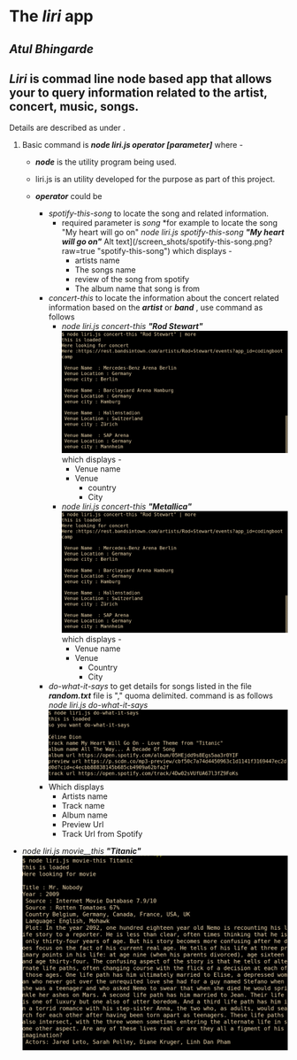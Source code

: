 # The  **_liri_**  app 
## ***Atul Bhingarde***

## **_Liri_**  is commad line node based app that allows your to query information related to the artist, concert, music, songs.

Details are described as under .

 1. Basic command is **_node liri.js operator [parameter]_** where -
 	 * ***node*** is the utility program being used.
	 * liri.js is an utility developed for the purpose as part of this project.
	 * ***operator*** could be 	 
		 * *spotify-this-song* to locate the song and related information.
			 * required parameter is *song* 
*for example to locate the song "My heart will go on"
_node liri.js spotify-this-song_  **_"My heart will go on"_**
Alt text](/screen_shots/spotify-this-song.png?raw=true "spotify-this-song")
which displays - 
				* artists name
				*	The songs name
				*	review of the song from spotify
				*	The album name that song is from
    
		-   *concert-this* to locate the information about the concert related information based on the ***artist*** or  ***band*** , use command as follows 
			- _node liri.js concert-this_  **_"Rod Stewart"_**  
![Alt text](/screen_shots/concert-this.bmp?raw=true "concert-this")
which displays -
				- Venue name
				- Venue 
					- country
					- City
			- _node liri.js concert-this_  **_"Metallica"_**  [![Alt text](https://github.com/atulbhingarde/liri-node-app/raw/master/screen_shots/concert-this.bmp?raw=true "concert-this")](/screen_shots/band.bmp?raw=true)
which displays -
				- Venue name
				- Venue 
					- Country
					- City
		-  *do-what-it-says* to get details for songs listed in the file ***random.txt*** file is "," quoma delimited. command is as follows
_node liri.js do-what-it-says_  
![Alt text](/screen_shots/do-what-it-says.png?raw=true "do-what-it-says")
		* Which displays
			* Artists name
			* Track name
			* Album name
			* Preview Url 
			* Track Url from Spotify
   
-   _node liri.js movie__this_  **_"Titanic"_**  [![Alt text](https://github.com/atulbhingarde/liri-node-app/raw/master/screen_shots/movie-this.png?raw=true "movie-this")](https://github.com/atulbhingarde/liri-node-app/blob/master/screen_shots/movie-this.png?raw=true)